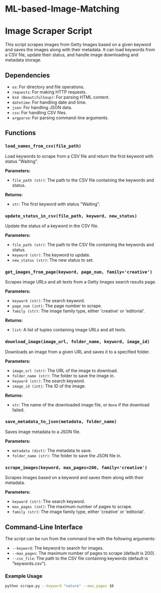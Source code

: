 # ML-based-Image-Matching

# Image Scraper Script

This script scrapes images from Getty Images based on a given keyword and saves the images along with their metadata. It can load keywords from a CSV file, update their status, and handle image downloading and metadata storage.

## Dependencies

- `os`: For directory and file operations.
- `requests`: For making HTTP requests.
- `bs4 (BeautifulSoup)`: For parsing HTML content.
- `datetime`: For handling date and time.
- `json`: For handling JSON data.
- `csv`: For handling CSV files.
- `argparse`: For parsing command-line arguments.

## Functions

### `load_names_from_csv(file_path)`

Load keywords to scrape from a CSV file and return the first keyword with status "Waiting".

**Parameters:**
- `file_path (str)`: The path to the CSV file containing the keywords and status.

**Returns:**
- `str`: The first keyword with status "Waiting".

### `update_status_in_csv(file_path, keyword, new_status)`

Update the status of a keyword in the CSV file.

**Parameters:**
- `file_path (str)`: The path to the CSV file containing the keywords and status.
- `keyword (str)`: The keyword to update.
- `new_status (str)`: The new status to set.

### `get_images_from_page(keyword, page_num, family='creative')`

Scrapes image URLs and alt texts from a Getty Images search results page.

**Parameters:**
- `keyword (str)`: The search keyword.
- `page_num (int)`: The page number to scrape.
- `family (str)`: The image family type, either 'creative' or 'editorial'.

**Returns:**
- `list`: A list of tuples containing image URLs and alt texts.

### `download_image(image_url, folder_name, keyword, image_id)`

Downloads an image from a given URL and saves it to a specified folder.

**Parameters:**
- `image_url (str)`: The URL of the image to download.
- `folder_name (str)`: The folder to save the image in.
- `keyword (str)`: The search keyword.
- `image_id (int)`: The ID of the image.

**Returns:**
- `str`: The name of the downloaded image file, or `None` if the download failed.

### `save_metadata_to_json(metadata, folder_name)`

Saves image metadata to a JSON file.

**Parameters:**
- `metadata (dict)`: The metadata to save.
- `folder_name (str)`: The folder to save the JSON file in.

### `scrape_images(keyword, max_pages=200, family='creative')`

Scrapes images based on a keyword and saves them along with their metadata.

**Parameters:**
- `keyword (str)`: The search keyword.
- `max_pages (int)`: The maximum number of pages to scrape.
- `family (str)`: The image family type, either 'creative' or 'editorial'.

## Command-Line Interface

The script can be run from the command line with the following arguments:

- `--keyword`: The keyword to search for images.
- `--max_pages`: The maximum number of pages to scrape (default is 200).
- `--csv_file`: The path to the CSV file containing keywords (default is "keywords.csv").

### Example Usage

```sh
python scrape.py --keyword "nature" --max_pages 10